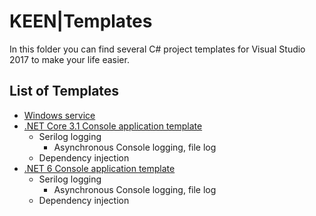 # KEEN|Templates

In this folder you can find several C# project templates for Visual Studio 2017 to make your life easier.

## List of Templates

- [Windows service](https://github.com/KeenMate/fluently-projects/Project%20templates/Windows%20Service)
- [.NET Core 3.1 Console application template](
https://github.com/KeenMate/fluently-projects/tree/master/Project%20Templates/Console%20App/dotnet_core_3_1)
	- Serilog logging
		+ Asynchronous Console logging, file log
	- Dependency injection
- [.NET 6 Console application template](https://github.com/KeenMate/fluently-projects/tree/master/Project%20Templates/Console%20App/dotnet_6)
	- Serilog logging
		+ Asynchronous Console logging, file log
	- Dependency injection